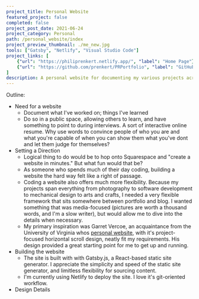 ```yaml
---
project_title: Personal Website
featured_project: false
completed: false
project_post_date: 2021-06-24
project_category: Personal
path: /personal_website/index
project_preview_thumbnail: ./me_new.jpg
tools: ["Gatsby", "Netlify", "Visual Studio Code"]
project_links: [
    {"url": "https://philiprenkert.netlify.app/", "label": "Home Page"},
    {"url": "https://github.com/prenkert/PRPortfolio", "label": "GitHub"}
]
description: A personal website for documenting my various projects across academic, professional, and personal domains. 
---
```


Outline:
- Need for a website
    - Document what I've worked on; things I've learned
    - Do so in a public space, allowing others to learn, and have something to point to during interviews. A sort of interactive online resume. Why use words to convince people of who you are and what you're capable of when you can show them what you've dont and let them judge for themselves?
- Setting a Direction
    - Logical thing to do would be to hop onto Squarespace and "create a website in minutes." But what fun would that be?
    - As someone who spends much of their day coding, building a website the hard way felt like a right of passage. 
    - Coding a website also offers much more flexibility. Because my projects span everything from photography to software development to mechanical design to arts and crafts, I needed a very flexible framework that sits somewhere between portfolio and blog. I wanted something that was media-focused (pictures are worth a thousand words, and I'm a slow writer), but would allow me to dive into the details when necessary. 
    - My primary inspiration was Garret Vercoe, an acquaintance from the University of Virginia whos [personal website](https://garrettvercoe.com/), with it's project-focused horizontal scroll design, neatly fit my requirements. His design provided a great starting point for me to get up and running. 
- Building the website
    - The site is built with with Gatsby.js, a React-based static site generator. I appreciate the simplicity and speed of the static site generator, and limitless flexibility for sourcing content. 
    - I'm currently using Netlify to deploy the site. I love it's git-oriented workflow. 
- Design Details